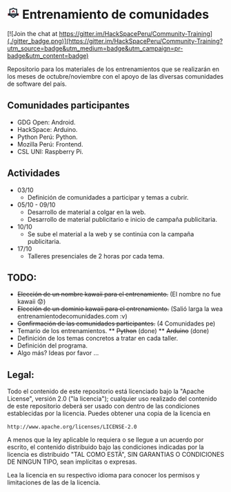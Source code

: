 # [![Entrenamiento de comunidades](./logo_tiny.png)](./static/img/logo_large.png) Entrenamiento de comunidades

[![Join the chat at https://gitter.im/HackSpacePeru/Community-Training](./gitter_badge.png)](https://gitter.im/HackSpacePeru/Community-Training?utm_source=badge&utm_medium=badge&utm_campaign=pr-badge&utm_content=badge)

Repositorio para los materiales de los entrenamientos que se realizarán en los
meses de octubre/noviembre con el apoyo de las diversas comunidades de software
del país.

## Comunidades participantes

* GDG Open: Android.
* HackSpace: Arduino.
* Python Perú: Python.
* Mozilla Perú: Frontend.
* CSL UNI: Raspberry Pi.

## Actividades

* 03/10
    * Definición de comunidades a participar y temas a cubrir.
* 05/10 - 09/10
    * Desarrollo de material a colgar en la web.
    * Desarrollo de material publicitario e inicio de campaña publicitaria.
* 10/10
    * Se sube el material a la web y se continúa con la campaña publicitaria.
* 17/10
    * Talleres presenciales de 2 horas por cada tema.


## TODO:
* ~~Elección de un nombre kawaii para el entrenamiento.~~ (El nombre no fue kawaii :worried:)
* ~~Elección de un dominio kawaii para el entrenamiento.~~ (Salió larga la wea entrenamientodecomunidades.com :v)
* ~~Confirmación de las comunidades participantes.~~ (4 Comunidades pe)
* Temario de los entrenamientos.
** ~~Python~~ (done)
** ~~Arduino~~ (done)
* Definición de los temas concretos a tratar en cada taller.
* Definición del programa.
* Algo más? Ideas por favor ...

## Legal:

Todo el contenido de este repositorio está licenciado bajo la "Apache License",
versión 2.0 ("la licencia"); cualquier uso realizado del contenido de este
repositorio deberá ser usado con dentro de las condiciones establecidas por
la licencia. Puedes obtener una copia de la licencia en

    http://www.apache.org/licenses/LICENSE-2.0

A menos que la ley aplicable lo requiera o se llegue a un acuerdo por escrito,
el contenido distribuido bajo las condiciones indicadas por la licencia es
distribuido "TAL COMO ESTÄ", SIN GARANTIAS O CONDICIONES DE NINGUN TIPO, sean
implícitas o expresas.

Lea la licencia en su respectivo idioma para conocer los permisos y
limitaciones de las de la licencia.
